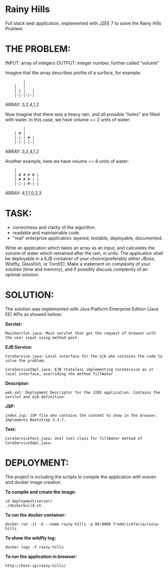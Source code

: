# Rainy Hills
Full stack web application, implemented with J2EE 7 to solve the Rainy Hills Problem

# THE PROBLEM:
INPUT: array of integers
OUTPUT: integer number, further called "volume"

Imagine that the array describes profile of a surface, for example:

            |
        |   |
        | | |   |
        |-|-|-|-|
ARRAY:  3,2,4,1,2

Now imagine that there was a heavy rain, and all possible "holes" are filled with water. In this case, we have volume == 2 units of water:

            |
        | # |
        |-|-| # |
        |-|-|-|-|
ARRAY:  3,2,4,1,2

Another example, here we have volume == 8 units of water:

        |    
        | # # # # |
        | # # # | |
        |-|-|-#-|-|
ARRAY:  4,1,1,0,2,3

# TASK:
* correctness and clarity of the algorithm.
* readable and maintainable code.
* "real" enterprise application: layered, testable, deployable, documented.

Write an application which takes an array as an input, and calculates the volume of water which remained after the rain, in units.
The application shall be deployable in a EJB container of your choice(preferably either JBoss, Wildfly, Glassfish, or TomEE).
Make a statement on complexity of your solution (time and memory), and if possibly discuss complexity of an optimal solution.

# SOLUTION:

The solution was implemented with Java Platform Enterprise Edition (Java EE) APIs as showed bellow:

**Servlet:**

    MainServlet.java: Main servlet that get the request of browser with the user input using method post.

**EJB Service:**                      

    CoreService.java: Local interface for the ejb who contains the code to solve the problem. 

    CoreServiceImpl.java: EJB Stateless implementing CoreService as it local interface, overriding the method fillWater .

**Descriptor:**

    web.xml: Deployment Descriptor for the J2EE application. Contains the servlet and ejb definition.

**JSP:** 

    index.jsp: JSP file who contains the content to show in the browser. Implements Bootstrap 3.3.7.

**Test:**

    CoreServiceTest.java: Unit test class for fillWater method of CoreServiceImpl.java.
    
# DEPLOYMENT:

The project is including the scripts to compile the application with maven and docker image creation.

**To compile and create the image:**

    cd deployment/server/
    ./dockerbuild.sh
    
**To run the docker container:**

    docker run -it -d --name rainy-hills -p 80:8080 frederickfaria/rainy-hills
    
**To show the wildfly log:**

    docker logs -f rainy-hills
    
**To run the application in browser:**

    http://host-ip/rainy-hills/